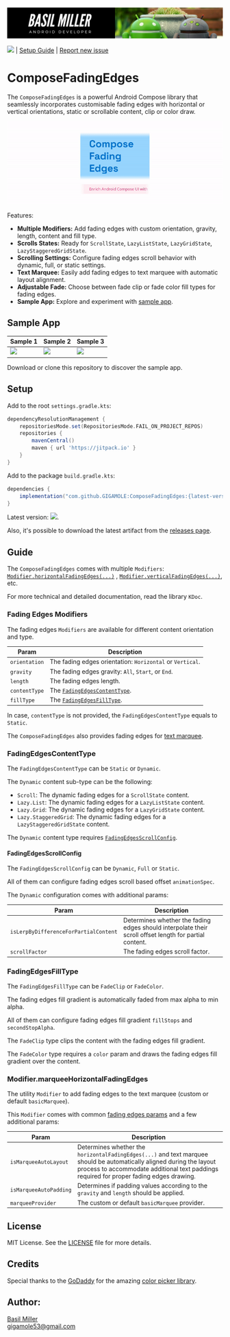 ![](/media/header-new.png)

![](https://jitpack.io/v/GIGAMOLE/ComposeFadingEdges.svg?style=flat-square) | [Setup Guide](#setup)
| [Report new issue](https://github.com/GIGAMOLE/ComposeFadingEdges/issues/new)

# ComposeFadingEdges

The `ComposeFadingEdges` is a powerful Android Compose library that seamlessly incorporates customisable fading edges with horizontal or vertical orientations, static or scrollable content, clip or color draw.

![](/media/demo.gif)

Features:

- **Multiple Modifiers:** Add fading edges with custom orientation, gravity, length, content and fill type.
- **Scrolls States:** Ready for `ScrollState`, `LazyListState`, `LazyGridState`, `LazyStaggeredGridState`.
- **Scrolling Settings:** Configure fading edges scroll behavior with dynamic, full, or static settings.
- **Text Marquee:** Easily add fading edges to text marquee with automatic layout alignment.
- **Adjustable Fade:** Choose between fade clip or fade color fill types for fading edges.
- **Sample App:** Explore and experiment with [sample app](#sample-app).

## Sample App

| Sample 1 | Sample 2 | Sample 3 |
|-|-|-|
| <img src="/media/sample-1.gif" width="248"/> | <img src="/media/sample-2.gif" width="248"/> | <img src="/media/sample-3.gif" width="248"/> |

Download or clone this repository to discover the sample app.

## Setup

Add to the root `settings.gradle.kts`:

``` groovy
dependencyResolutionManagement {
    repositoriesMode.set(RepositoriesMode.FAIL_ON_PROJECT_REPOS)
    repositories {
        mavenCentral()
        maven { url 'https://jitpack.io' }
    }
}
```

Add to the package `build.gradle.kts`:

``` groovy
dependencies {
    implementation("com.github.GIGAMOLE:ComposeFadingEdges:{latest-version}")
}
```

Latest version: ![](https://jitpack.io/v/GIGAMOLE/ComposeFadingEdges.svg?style=flat-square).

Also, it's possible to download the latest artifact from the [releases page](https://github.com/GIGAMOLE/ComposeFadingEdges/releases).

## Guide

The `ComposeFadingEdges` comes with multiple `Modifiers`: [`Modifier.horizontalFadingEdges(...)`](#fading-edges-modifiers)
, [`Modifier.verticalFadingEdges(...)`](#fading-edges-modifiers), etc.

For more technical and detailed documentation, read the library `KDoc`.

### Fading Edges Modifiers

The fading edges `Modifiers` are available for different content orientation and type.

|Param|Description|
|-|-|
|`orientation`|The fading edges orientation: `Horizontal` or `Vertical`.|
|`gravity`|The fading edges gravity: `All`, `Start`, or `End`.|
|`length`|The fading edges length.|
|`contentType`|The [`FadingEdgesContentType`](#fadingedgescontentType).|
|`fillType`|The [`FadingEdgesFillType`](#fadingedgesfilltype).|

In case, `contentType` is not provided, the `FadingEdgesContentType` equals to `Static`.

The `ComposeFadingEdges` also provides fading edges for [text marquee](#modifiermarqueehorizontalfadingedges).

### FadingEdgesContentType

The `FadingEdgesContentType` can be `Static` or `Dynamic`.

The `Dynamic` content sub-type can be the following:

- `Scroll`: The dynamic fading edges for a `ScrollState` content.
- `Lazy.List`: The dynamic fading edges for a `LazyListState` content.
- `Lazy.Grid`: The dynamic fading edges for a `LazyGridState` content.
- `Lazy.StaggeredGrid`: The dynamic fading edges for a `LazyStaggeredGridState` content.

The `Dynamic` content type requires [`FadingEdgesScrollConfig`](#fadingedgesscrollconfig).

#### FadingEdgesScrollConfig

The `FadingEdgesScrollConfig` can be `Dynamic`, `Full` or `Static`.

All of them can configure fading edges scroll based offset `animationSpec`.

The `Dynamic` configuration comes with additional params:

|Param|Description|
|-|-|
|`isLerpByDifferenceForPartialContent`|Determines whether the fading edges should interpolate their scroll offset length for partial content.|
|`scrollFactor`|The fading edges scroll factor.|

### FadingEdgesFillType

The `FadingEdgesFillType` can be `FadeClip` or `FadeColor`.

The fading edges fill gradient is automatically faded from max alpha to min alpha.

All of them can configure fading edges fill gradient `fillStops` and `secondStopAlpha`.

The `FadeClip` type clips the content with the fading edges fill gradient.

The `FadeColor` type requires a `color` param and draws the fading edges fill gradient over the content.

### Modifier.marqueeHorizontalFadingEdges

The utility `Modifier` to add fading edges to the text marquee (custom or default `basicMarquee`).

This `Modifier` comes with common [fading edges params](#fading-edges-modifiers) and a few additional params:

|Param|Description|
|-|-|
|`isMarqueeAutoLayout`|Determines whether the `horizontalFadingEdges(...)` and text marquee should be automatically aligned during the layout process to accommodate additional text paddings required for proper fading edges drawing.|
|`isMarqueeAutoPadding`|Determines if padding values according to the `gravity` and `length` should be applied.|
|`marqueeProvider`|The custom or default `basicMarquee` provider.|

## License

MIT License. See the [LICENSE](https://github.com/GIGAMOLE/ComposeFadingEdges/blob/master/LICENSE) file for more details.

## Credits

Special thanks to the [GoDaddy](https://github.com/godaddy) for the amazing [color picker library](https://github.com/godaddy/compose-color-picker).

## Author:

[Basil Miller](https://www.linkedin.com/in/gigamole/)  
[gigamole53@gmail.com](mailto:gigamole53@gmail.com)
